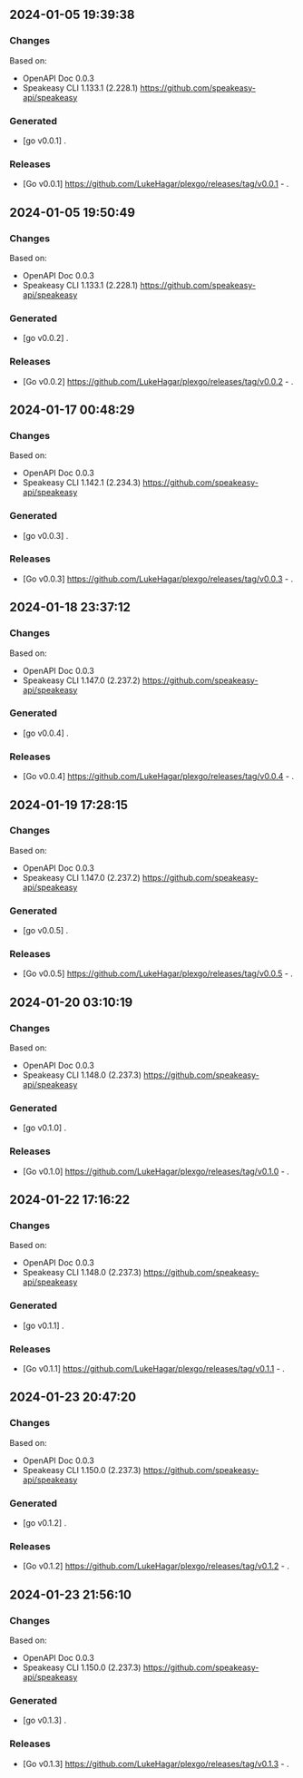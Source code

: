 

## 2024-01-05 19:39:38
### Changes
Based on:
- OpenAPI Doc 0.0.3 
- Speakeasy CLI 1.133.1 (2.228.1) https://github.com/speakeasy-api/speakeasy
### Generated
- [go v0.0.1] .
### Releases
- [Go v0.0.1] https://github.com/LukeHagar/plexgo/releases/tag/v0.0.1 - .

## 2024-01-05 19:50:49
### Changes
Based on:
- OpenAPI Doc 0.0.3 
- Speakeasy CLI 1.133.1 (2.228.1) https://github.com/speakeasy-api/speakeasy
### Generated
- [go v0.0.2] .
### Releases
- [Go v0.0.2] https://github.com/LukeHagar/plexgo/releases/tag/v0.0.2 - .

## 2024-01-17 00:48:29
### Changes
Based on:
- OpenAPI Doc 0.0.3 
- Speakeasy CLI 1.142.1 (2.234.3) https://github.com/speakeasy-api/speakeasy
### Generated
- [go v0.0.3] .
### Releases
- [Go v0.0.3] https://github.com/LukeHagar/plexgo/releases/tag/v0.0.3 - .

## 2024-01-18 23:37:12
### Changes
Based on:
- OpenAPI Doc 0.0.3 
- Speakeasy CLI 1.147.0 (2.237.2) https://github.com/speakeasy-api/speakeasy
### Generated
- [go v0.0.4] .
### Releases
- [Go v0.0.4] https://github.com/LukeHagar/plexgo/releases/tag/v0.0.4 - .

## 2024-01-19 17:28:15
### Changes
Based on:
- OpenAPI Doc 0.0.3 
- Speakeasy CLI 1.147.0 (2.237.2) https://github.com/speakeasy-api/speakeasy
### Generated
- [go v0.0.5] .
### Releases
- [Go v0.0.5] https://github.com/LukeHagar/plexgo/releases/tag/v0.0.5 - .

## 2024-01-20 03:10:19
### Changes
Based on:
- OpenAPI Doc 0.0.3 
- Speakeasy CLI 1.148.0 (2.237.3) https://github.com/speakeasy-api/speakeasy
### Generated
- [go v0.1.0] .
### Releases
- [Go v0.1.0] https://github.com/LukeHagar/plexgo/releases/tag/v0.1.0 - .

## 2024-01-22 17:16:22
### Changes
Based on:
- OpenAPI Doc 0.0.3 
- Speakeasy CLI 1.148.0 (2.237.3) https://github.com/speakeasy-api/speakeasy
### Generated
- [go v0.1.1] .
### Releases
- [Go v0.1.1] https://github.com/LukeHagar/plexgo/releases/tag/v0.1.1 - .

## 2024-01-23 20:47:20
### Changes
Based on:
- OpenAPI Doc 0.0.3 
- Speakeasy CLI 1.150.0 (2.237.3) https://github.com/speakeasy-api/speakeasy
### Generated
- [go v0.1.2] .
### Releases
- [Go v0.1.2] https://github.com/LukeHagar/plexgo/releases/tag/v0.1.2 - .

## 2024-01-23 21:56:10
### Changes
Based on:
- OpenAPI Doc 0.0.3 
- Speakeasy CLI 1.150.0 (2.237.3) https://github.com/speakeasy-api/speakeasy
### Generated
- [go v0.1.3] .
### Releases
- [Go v0.1.3] https://github.com/LukeHagar/plexgo/releases/tag/v0.1.3 - .